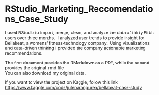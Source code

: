 # RStudio_Marketing_Reccomendations_Case_Study

I used RStudio to import, merge, clean, and analyze the data of thirty Fitbit users over three months.  I analyzed user trends to provide insight for Bellabeat, a womens' fitness-technology company.  Using visualizations and data-driven thinking I provided the company actionable marketing recommendations.

The first document provides the RMarkdown as a PDF, while the second provides the original .rmd file.  
You can also download my original data.

If you want to view the project on Kaggle, follow this link
<https://www.kaggle.com/code/julenaranguren/bellabeat-case-study>
